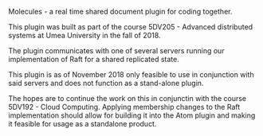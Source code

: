 Molecules - a real time shared document plugin for coding together.

This plugin was built as part of the course 5DV205 - Advanced distributed systems at Umea University in the fall of 2018.

The plugin communicates with one of several servers running our implementation of Raft for a shared replicated state.

This plugin is as of November 2018 only feasible to use in conjunction with said servers and does not function as a stand-alone plugin.

The hopes are to continue the work on this in conjunctin with the course 5DV192 - Cloud Computing. Applying membership changes to the Raft implementation should allow for building it into the Atom plugin and making it feasible for usage as a standalone product.

